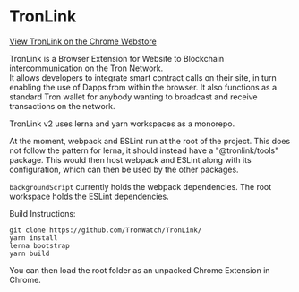 # TronLink
[View TronLink on the Chrome Webstore](https://chrome.google.com/webstore/detail/ibnejdfjmmkpcnlpebklmnkoeoihofec)

TronLink is a Browser Extension for Website to Blockchain intercommunication on the Tron Network.  
It allows developers to integrate smart contract calls on their site, in turn enabling the use of
Dapps from within the browser. It also functions as a standard Tron wallet for anybody wanting to
broadcast and receive transactions on the network.

TronLink v2 uses lerna and yarn workspaces as a monorepo.

At the moment, webpack and ESLint run at the root of the project. This does
not follow the pattern for lerna, it should instead have a "@tronlink/tools"
package. This would then host webpack and ESLint along with its configuration,
which can then be used by the other packages.

`backgroundScript` currently holds the webpack dependencies. The root workspace
holds the ESLint dependencies.


Build Instructions:
```
git clone https://github.com/TronWatch/TronLink/
yarn install
lerna bootstrap
yarn build
```

You can then load the root folder as an unpacked Chrome Extension in Chrome.